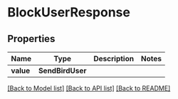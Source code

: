 # BlockUserResponse


## Properties
Name | Type | Description | Notes
------------ | ------------- | ------------- | -------------
**value** | **SendBirdUser** |  | 

[[Back to Model list]](../README.md#documentation-for-models) [[Back to API list]](../README.md#documentation-for-api-endpoints) [[Back to README]](../README.md)


